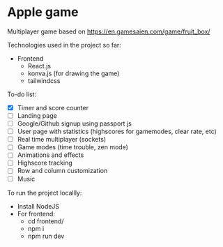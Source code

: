 # Apple game
Multiplayer game based on https://en.gamesaien.com/game/fruit_box/

Technologies used in the project so far:
- Frontend
    - React.js
    - konva.js (for drawing the game)
    - tailwindcss


To-do list:
- [x] Timer and score counter
- [ ] Landing page
- [ ] Google/Github signup using passport js
- [ ] User page with statistics (highscores for gamemodes, clear rate, etc)
- [ ] Real time multiplayer (sockets)
- [ ] Game modes (time trouble, zen mode)
- [ ] Animations and effects
- [ ] Highscore tracking
- [ ] Row and column customization
- [ ] Music

To run the project locallly:
- Install NodeJS
- For frontend:
    - cd frontend/
    - npm i
    - npm run dev


